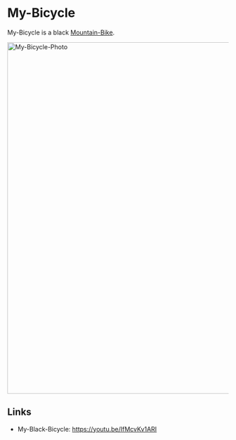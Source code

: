 # My-Bicycle

My-Bicycle is a black [Mountain-Bike](200500002.md).

<img src="40000021.jpg" alt="My-Bicycle-Photo" style="width:800px;"/>

## Links

- My-Black-Bicycle: https://youtu.be/IfMcvKv1ARI

